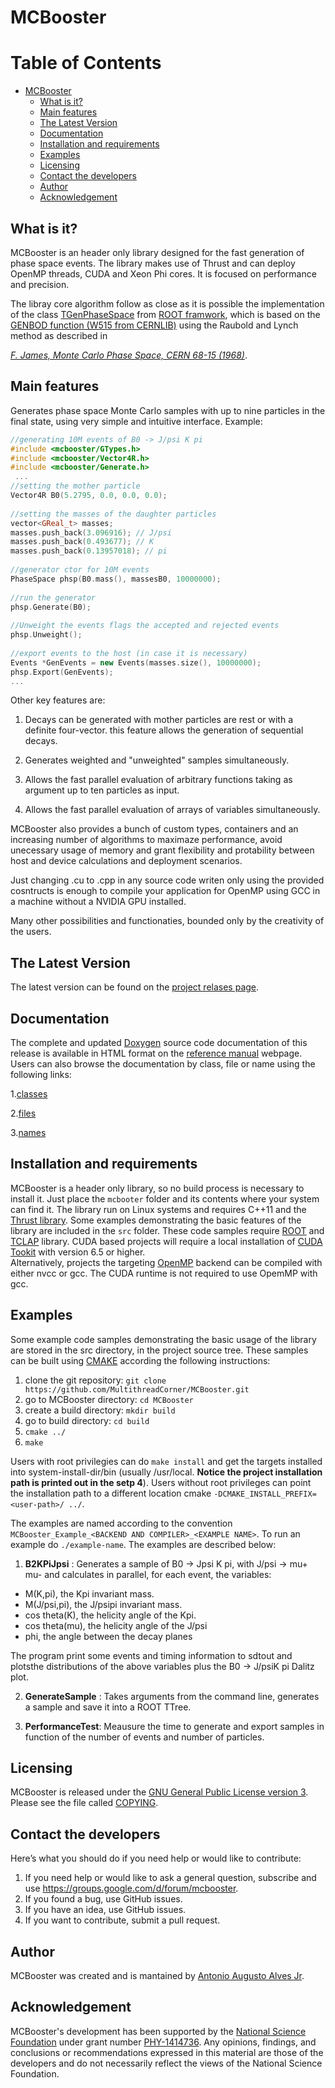 MCBooster
=========
Table of Contents
=================

  * [MCBooster](#mcbooster)
    * [What is it?](#what-is-it)
    * [Main features](#main-features)
    * [The Latest Version](#the-latest-version)
    * [Documentation](#documentation)
    * [Installation and requirements ](#installation-and-requirements-)
    * [Examples](#examples)
    * [Licensing](#licensing)
    * [Contact the developers](#contact-the-developers)
    * [Author](#author)
    * [Acknowledgement](#acknowledgement)

What is it?
-----------

MCBooster is an header only library designed for the fast generation of
phase space events. The library makes use of Thrust and can deploy OpenMP
threads, CUDA and Xeon Phi cores. It is focused on performance and precision. 

The libray core algorithm follow as close as it is possible the implementation of the class [TGenPhaseSpace](https://root.cern.ch/doc/master/TGenPhaseSpace_8cxx.html)
from [ROOT framwork](https://root.cern.ch/),
which is based on the [GENBOD function (W515 from CERNLIB)](http://cernlib.web.cern.ch/cernlib/mc/genbod.html)
using the Raubold and Lynch method as described in 

[_F. James, Monte Carlo Phase Space, CERN 68-15 (1968)_](https://cds.cern.ch/record/275743/files/CERN-68-15.pdf).

Main features
-------------

Generates phase space Monte Carlo samples with up to nine particles in the final state, using very simple
and intuitive interface. Example:
```c++
//generating 10M events of B0 -> J/psi K pi
#include <mcbooster/GTypes.h>
#include <mcbooster/Vector4R.h>
#include <mcbooster/Generate.h>
 ...
//setting the mother particle
Vector4R B0(5.2795, 0.0, 0.0, 0.0);
 
//setting the masses of the daughter particles
vector<GReal_t> masses;
masses.push_back(3.096916); // J/psi
masses.push_back(0.493677); // K
masses.push_back(0.13957018); // pi
 
//generator ctor for 10M events
PhaseSpace phsp(B0.mass(), massesB0, 10000000);
 
//run the generator
phsp.Generate(B0);
 
//Unweight the events flags the accepted and rejected events
phsp.Unweight();
 
//export events to the host (in case it is necessary)
Events *GenEvents = new Events(masses.size(), 10000000);
phsp.Export(GenEvents);
...
```
Other key features are:

1. Decays can be generated with mother particles are rest or with a definite four-vector.
this feature allows the generation of sequential decays.

2. Generates weighted and "unweighted" samples simultaneously. 

3. Allows the fast parallel evaluation of arbitrary functions taking as 
argument up to ten particles as input. 

4. Allows the fast parallel evaluation of arrays of variables simultaneously.

MCBooster also provides a bunch of custom types, containers and an increasing number of algorithms
to maximaze performance, avoid unecessary usage of memory and grant flexibility and protability between 
host and device calculations and deployment scenarios. 

Just changing .cu to .cpp in any source code writen only using the provided cosntructs is enough
to compile your application for OpenMP using GCC in a machine without a NVIDIA GPU installed.  

Many other possibilities and functionaties, bounded only by the creativity of the users. 

The Latest Version
------------------

The latest version can be found on the 
[project relases page](https://github.com/MultithreadCorner/MCBooster/releases).

Documentation
-------------

The complete and updated [Doxygen](http://www.doxygen.org/) source code documentation of this release is available in HTML format on the
[reference manual](http://multithreadcorner.github.io/MCBooster/) webpage.
Users can also browse the documentation by class, file or name using the following links:

1.[classes](http://multithreadcorner.github.io/MCBooster/classes.html)

2.[files](http://multithreadcorner.github.io/MCBooster/files.html)

3.[names](http://multithreadcorner.github.io/MCBooster/namespacemembers.html)

Installation and requirements 
-----------------------------

MCBooster is a header only library, so no build process is necessary to install it. 
Just place the `mcbooter` folder and its contents where your system can find it.
The library run on Linux systems and requires C++11 and the [Thrust library](https://thrust.github.io/). 
Some examples demonstrating the basic features of the library are included in the `src` folder. 
These code samples require [ROOT](https://root.cern.ch/) and [TCLAP](http://tclap.sourceforge.net/) library. 
CUDA based projects will require a local installation of [CUDA Tookit](https://developer.nvidia.com/cuda-toolkit) with version 6.5 or higher.  
Alternatively, projects the targeting [OpenMP](http://openmp.org/wp/) backend can be compiled with either nvcc or gcc. 
The CUDA runtime is not required to use OpemMP with gcc. 

Examples
--------

Some example code samples demonstrating the basic usage of the library are stored in the src directory, in the project source tree. 
These samples can be built using [CMAKE](https://cmake.org/) according the following instructions:

1. clone the git repository: `git clone https://github.com/MultithreadCorner/MCBooster.git`
2. go to MCBooster directory: `cd MCBooster`
3. create a build directory: `mkdir build` 
4. go to build directory: `cd build`
4. `cmake ../`
5. `make`

Users with root privilegies can do `make install` and get the targets installed into system-install-dir/bin 
(usually /usr/local. __Notice the project installation path is printed out in the setp 4__). Users without root privileges can point the installation path to a different location cmake `-DCMAKE_INSTALL_PREFIX=<user-path>/ ../`.

The examples are named according to the convention `MCBooster_Example_<BACKEND AND COMPILER>_<EXAMPLE NAME>`. To run an example do `./example-name`.
The examples are described below:

1. __B2KPiJpsi__ : Generates a sample of B0 -> Jpsi K pi, with J/psi -> mu+ mu- and calculates in parallel, for each event, the variables: 
  * M(K,pi), the Kpi invariant mass.
  * M(J/psi,pi), the J/psipi invariant mass.
  * cos theta(K), the helicity angle of the Kpi.
  * cos theta(mu), the helicity angle of the J/psi
  * phi, the angle between the decay planes 
  
The program print some events and timing information to sdtout and plotsthe distributions of the above variables plus the B0 -> J/psiK pi Dalitz plot.

2. __GenerateSample__ : Takes arguments from the command line, generates a sample and save it into a ROOT TTree. 

3. __PerformanceTest__: Meausure the time to generate and export samples in function of the number of events and number of particles.

Licensing
---------

MCBooster is released under the [GNU General Public License version 3](http://www.gnu.org/licenses/gpl-3.0.en.html). Please see the file called [COPYING](https://github.com/MultithreadCorner/MCBooster/blob/master/COPYING).

Contact the developers
----------------------
Here’s what you should do if you need help or would like to contribute:

1. If you need help or would like to ask a general question, subscribe and use https://groups.google.com/d/forum/mcbooster.
2. If you found a bug, use GitHub issues.
3. If you have an idea, use GitHub issues.
4. If you want to contribute, submit a pull request.

Author
--------

MCBooster was created and is mantained by [Antonio Augusto Alves Jr](@AAAlvesJr).

Acknowledgement
---------------

MCBooster's development has been supported by the [National Science Foundation](http://nsf.gov/index.jsp) under grant number [PHY-1414736](http://nsf.gov/awardsearch/showAward?AWD_ID=1414736). Any opinions, findings, and conclusions or recommendations expressed in this material are those of the developers and do not necessarily reflect the views of the National Science Foundation.
